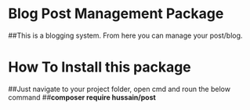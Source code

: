# Blog Post Management Package
##This is a blogging system. From here you can manage your post/blog.
# How To Install this package
##Just navigate to your project folder, open cmd and roun the below command
##**composer require hussain/post**
